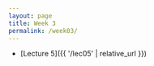 ```yaml
---
layout: page
title: Week 3
permalink: /week03/
---
```



* [Lecture 5]({{ '/lec05' | relative_url }})

